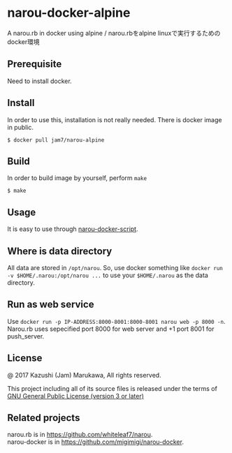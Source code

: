 # narou-docker-alpine
A narou.rb in docker using alpine / narou.rbをalpine linuxで実行するためのdocker環境

## Prerequisite

Need to install docker.

## Install

In order to use this, installation is not really needed.  There is docker image in public.

```
$ docker pull jam7/narou-alpine
```

## Build

In order to build image by yourself, perform `make`

```
$ make
```

## Usage

It is easy to use through [narou-docker-script](https://github.com/jam7/narou-docker-script).

## Where is data directory

All data are stored in `/opt/narou`.  So, use docker something like `docker run -v $HOME/.narou:/opt/narou ...` to use your `$HOME/.narou` as the data directory.

## Run as web service

Use `docker run -p IP-ADDRESS:8000-8001:8000-8001 narou web -p 8000 -n`.  Narou.rb uses sepecified port 8000 for web server and +1 port 8001 for push_server.

## License

@ 2017 Kazushi (Jam) Marukawa, All rights reserved.

This project including all of its source files is released under the terms of [GNU General Public License (version 3 or later)](http://www.gnu.org/licenses/gpl.txt)

## Related projects

narou.rb is in https://github.com/whiteleaf7/narou.  
narou-docker is in https://github.com/migimigi/narou-docker.


